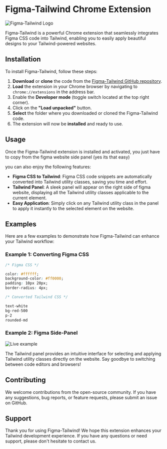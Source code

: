 
# Figma-Tailwind Chrome Extension

![Figma-Tailwind Logo](https://github.com/suman-majhi/figma-tailwind/figma-tailwind-logo.png)

Figma-Tailwind is a powerful Chrome extension that seamlessly integrates Figma CSS code into Tailwind, enabling you to easily apply beautiful designs to your Tailwind-powered websites.

## Installation

To install Figma-Tailwind, follow these steps:

1. **Download** or **clone** the code from the [Figma-Tailwind GitHub repository](https://github.com/suman-majhi/figma-tailwind).
2. **Load** the extension in your Chrome browser by navigating to `chrome://extensions` in the address bar.
3. Enable the **Developer mode** (toggle switch located at the top right corner).
4. Click on the **"Load unpacked"** button.
5. **Select** the folder where you downloaded or cloned the Figma-Tailwind code.
6. The extension will now be **installed** and ready to use.

## Usage

Once the Figma-Tailwind extension is installed and activated, you just have to copy from the figma website side panel (yes its that easy)

you can also enjoy the following features:

- **Figma CSS to Tailwind**: Figma CSS code snippets are automatically converted into Tailwind utility classes, saving you time and effort.
- **Tailwind Panel**: A sleek panel will appear on the right side of figma website, displaying all the Tailwind utility classes applicable to the current element.
- **Easy Application**: Simply click on any Tailwind utility class in the panel to apply it instantly to the selected element on the website.

## Examples

Here are a few examples to demonstrate how Figma-Tailwind can enhance your Tailwind workflow:

### Example 1: Converting Figma CSS

```css
/* Figma CSS */

color: #ffffff;
background-color: #ff0000;
padding: 10px 20px;
border-radius: 4px;

/* Converted Tailwind CSS */

text-white 
bg-red-500 
p-2 
rounded-md

```

### Example 2: Figma Side-Panel

![Live example](https://github.com/suman-majhi/figma-tailwind/example-2.png)

The Tailwind panel provides an intuitive interface for selecting and applying Tailwind utility classes directly on the website. Say goodbye to switching between code editors and browsers!

## Contributing
We welcome contributions from the open-source community. If you have any suggestions, bug reports, or feature requests, please submit an issue on GitHub.


## Support
Thank you for using Figma-Tailwind! We hope this extension enhances your Tailwind development experience. If you have any questions or need support, please don't hesitate to contact us.
